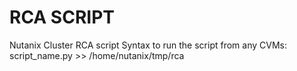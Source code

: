 # RCA SCRIPT
Nutanix Cluster RCA script
Syntax to run the script from any CVMs: script_name.py >> /home/nutanix/tmp/rca
